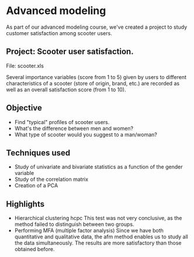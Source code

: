 # Advanced modeling

As part of our advanced modeling course, we've created a project to study customer satisfaction among scooter users.

## Project: Scooter user satisfaction.

File: scooter.xls

Several importance variables (score from 1 to 5) given by users to different characteristics of a scooter (store of origin, brand, etc.) are recorded as well as an overall satisfaction score (from 1 to 10).

## Objective 
- Find "typical" profiles of scooter users. 
- What's the difference between men and women? 
- What type of scooter would you suggest to a man/woman?

## Techniques used
 - Study of univariate and bivariate statistics as a function of the gender variable
 - Study of the correlation matrix
 - Creation of a PCA 

## Highlights 
 - Hierarchical clustering hcpc
    This test was not very conclusive, as the method failed to distinguish between two groups.
 - Performing MFA (multiple factor analysis)
    Since we have both quantitative and qualitative data, the afm method enables us to study all the data simultaneously. The results are more satisfactory than those obtained before. 
